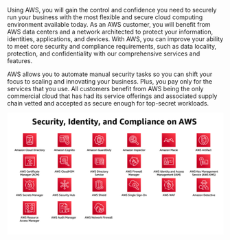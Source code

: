 Using AWS, you will gain the control and confidence you need to securely run your business with the most flexible and secure cloud computing environment available today. As an AWS customer, you will benefit from AWS data centers and a network architected to protect your information, identities, applications, and devices. With AWS, you can improve your ability to meet core security and compliance requirements, such as data locality, protection, and confidentiality with our comprehensive services and features.

AWS allows you to automate manual security tasks so you can shift your focus to scaling and innovating your business. Plus, you pay only for the services that you use. All customers benefit from AWS being the only commercial cloud that has had its service offerings and associated supply chain vetted and accepted as secure enough for top-secret workloads.

![alt text](image.png)